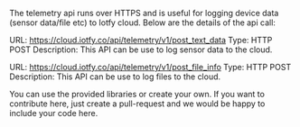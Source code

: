 The telemetry api runs over HTTPS and is useful for logging device data (sensor data/file etc) to Iotfy cloud.
Below are the details of the api call:

URL: https://cloud.iotfy.co/api/telemetry/v1/post_text_data
Type: HTTP POST
Description: This API can be use to log sensor data to the cloud.


URL: https://cloud.iotfy.co/api/telemetry/v1/post_file_info
Type: HTTP POST
Description: This API can be use to log files to the cloud.


You can use the provided libraries or create your own. 
If you want to contribute here, just create a pull-request and we would be happy to include your code here.
